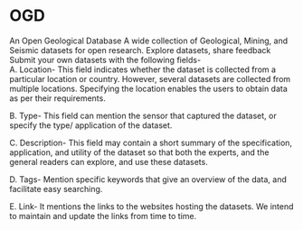 # OGD
An Open Geological Database
A wide collection of Geological, Mining, and Seismic datasets for open research.
Explore datasets, share feedback
Submit your own datasets with the following fields-\
A. Location- This field indicates whether the dataset is collected from a particular location or country. However, several datasets are collected from multiple locations. Specifying the location enables the users to obtain data as per their requirements.

B. Type- This field can mention the sensor that captured the dataset, or specify the type/ application of the dataset.

C. Description- This field may contain a short summary of the specification, application, and utility of the dataset so that both the experts, and the general readers can explore, and use these datasets. 

D. Tags- Mention specific keywords that give an overview of the data, and facilitate easy searching.

E. Link- It mentions the links to the websites hosting the datasets. We intend to maintain and update the links from time to time.
